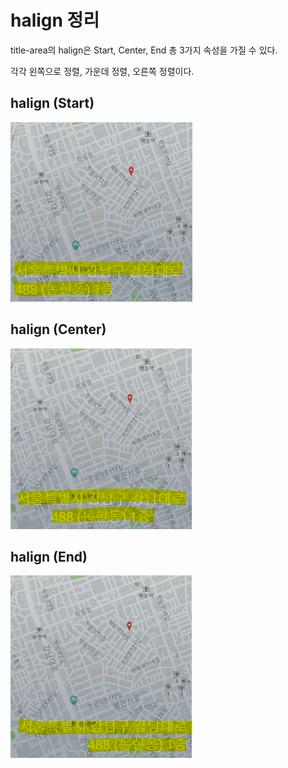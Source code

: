 # halign 정리

title-area의 halign은 Start, Center, End 총 3가지 속성을 가질 수 있다.

각각 왼쪽으로 정렬, 가운데 정렬, 오른쪽 정렬이다.



## halign (Start)

![Start](./asset/halign/Start.PNG)



## halign (Center)

![Center](./asset/halign/Center.PNG)

## halign (End)

![End](./asset/halign/End.PNG)